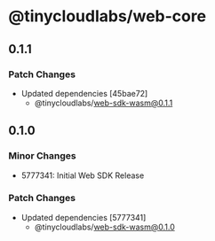 # @tinycloudlabs/web-core

## 0.1.1

### Patch Changes

- Updated dependencies [45bae72]
  - @tinycloudlabs/web-sdk-wasm@0.1.1

## 0.1.0

### Minor Changes

- 5777341: Initial Web SDK Release

### Patch Changes

- Updated dependencies [5777341]
  - @tinycloudlabs/web-sdk-wasm@0.1.0

